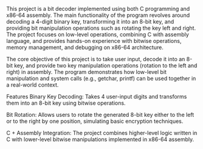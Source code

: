 This project is a bit decoder implemented using both C programming and x86-64 assembly. The main functionality of the program revolves around decoding a 4-digit binary key, transforming it into an 8-bit key, and providing bit manipulation operations such as rotating the key left and right. The project focuses on low-level operations, combining C with assembly language, and provides hands-on experience with bitwise operations, memory management, and debugging on x86-64 architecture.

The core objective of this project is to take user input, decode it into an 8-bit key, and provide two key manipulation operations (rotation to the left and right) in assembly. The program demonstrates how low-level bit manipulation and system calls (e.g., getchar, printf) can be used together in a real-world context.

Features
Binary Key Decoding: Takes 4 user-input digits and transforms them into an 8-bit key using bitwise operations.

Bit Rotation: Allows users to rotate the generated 8-bit key either to the left or to the right by one position, simulating basic encryption techniques.

C + Assembly Integration: The project combines higher-level logic written in C with lower-level bitwise manipulations implemented in x86-64 assembly.
